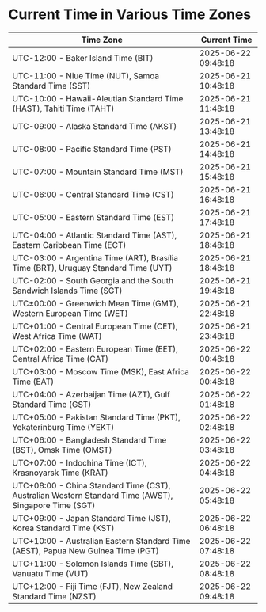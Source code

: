 # Current Time in Various Time Zones

| Time Zone | Current Time |
|-----------|--------------|
| UTC-12:00 - Baker Island Time (BIT) | 2025-06-22 09:48:18 |
| UTC-11:00 - Niue Time (NUT), Samoa Standard Time (SST) | 2025-06-21 10:48:18 |
| UTC-10:00 - Hawaii-Aleutian Standard Time (HAST), Tahiti Time (TAHT) | 2025-06-21 11:48:18 |
| UTC-09:00 - Alaska Standard Time (AKST) | 2025-06-21 13:48:18 |
| UTC-08:00 - Pacific Standard Time (PST) | 2025-06-21 14:48:18 |
| UTC-07:00 - Mountain Standard Time (MST) | 2025-06-21 15:48:18 |
| UTC-06:00 - Central Standard Time (CST) | 2025-06-21 16:48:18 |
| UTC-05:00 - Eastern Standard Time (EST) | 2025-06-21 17:48:18 |
| UTC-04:00 - Atlantic Standard Time (AST), Eastern Caribbean Time (ECT) | 2025-06-21 18:48:18 |
| UTC-03:00 - Argentina Time (ART), Brasília Time (BRT), Uruguay Standard Time (UYT) | 2025-06-21 18:48:18 |
| UTC-02:00 - South Georgia and the South Sandwich Islands Time (SGT) | 2025-06-21 19:48:18 |
| UTC±00:00 - Greenwich Mean Time (GMT), Western European Time (WET) | 2025-06-21 22:48:18 |
| UTC+01:00 - Central European Time (CET), West Africa Time (WAT) | 2025-06-21 23:48:18 |
| UTC+02:00 - Eastern European Time (EET), Central Africa Time (CAT) | 2025-06-22 00:48:18 |
| UTC+03:00 - Moscow Time (MSK), East Africa Time (EAT) | 2025-06-22 00:48:18 |
| UTC+04:00 - Azerbaijan Time (AZT), Gulf Standard Time (GST) | 2025-06-22 01:48:18 |
| UTC+05:00 - Pakistan Standard Time (PKT), Yekaterinburg Time (YEKT) | 2025-06-22 02:48:18 |
| UTC+06:00 - Bangladesh Standard Time (BST), Omsk Time (OMST) | 2025-06-22 03:48:18 |
| UTC+07:00 - Indochina Time (ICT), Krasnoyarsk Time (KRAT) | 2025-06-22 04:48:18 |
| UTC+08:00 - China Standard Time (CST), Australian Western Standard Time (AWST), Singapore Time (SGT) | 2025-06-22 05:48:18 |
| UTC+09:00 - Japan Standard Time (JST), Korea Standard Time (KST) | 2025-06-22 06:48:18 |
| UTC+10:00 - Australian Eastern Standard Time (AEST), Papua New Guinea Time (PGT) | 2025-06-22 07:48:18 |
| UTC+11:00 - Solomon Islands Time (SBT), Vanuatu Time (VUT) | 2025-06-22 08:48:18 |
| UTC+12:00 - Fiji Time (FJT), New Zealand Standard Time (NZST) | 2025-06-22 09:48:18 |
